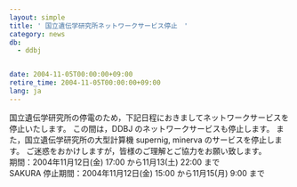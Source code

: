 ```yaml
---
layout: simple
title: ' 国立遺伝学研究所ネットワークサービス停止　'
category: news
db:
  - ddbj


date: 2004-11-05T00:00:00+09:00
retire_time: 2004-11-05T00:00:00+09:00
lang: ja
---
```


国立遺伝学研究所の停電のため，下記日程におきましてネットワークサービスを停止いたします。 この間は，DDBJ のネットワークサービスも停止します。 また，国立遺伝学研究所の大型計算機 supernig, minerva のサービスを停止します。 ご迷惑をおかけしますが，皆様のご理解とご協力をお願い致します。<br>期間：2004年11月12日(金) 17:00 から11月13(土) 22:00 まで<br>SAKURA 停止期間：2004年11月12日(金) 15:00 から11月15(月) 9:00 まで
